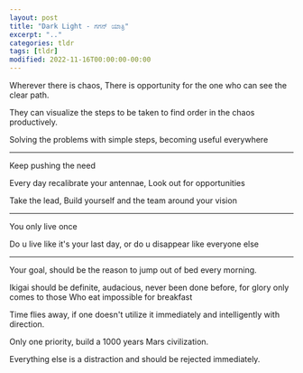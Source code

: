 ```yaml
---
layout: post
title: "Dark Light - ಗಗನ್ ಯಾತ್ರಿ"
excerpt: ".."
categories: tldr
tags: [tldr]
modified: 2022-11-16T00:00:00-00:00
---
```


Wherever there is chaos, There is opportunity for the one who can see the clear path.

They can visualize the steps to be taken to find order in the chaos productively.

Solving the problems with simple steps, becoming useful everywhere

----

Keep pushing the need 

Every day recalibrate your antennae, Look out for opportunities 

Take the lead, Build yourself and the team around your vision

----

You only live once

Do u live like it's your last day, or do u disappear like everyone else

----

Your goal, should be the reason to jump out of bed every morning.

Ikigai should be definite, audacious, never been done before, for glory only comes to those
Who eat impossible for breakfast

Time flies away, if one doesn't utilize it immediately and intelligently with direction.

Only one priority,  build a 1000 years Mars civilization.  

Everything else is a distraction and should be rejected immediately.

<!--

* House Rules
  * Membership via Invite Only
  * Membership annulled, if 3 consecutive meets are skipped
  * No membership fees
  * Non-alcoholic, smoke-free and meatless sessions
  * Bring your food/ beverages/ order nearby
  * Host - gets a veto on barring members from a single meet
  * Location - Voluntary hosting by members based on available space for members
  * Group size - 10
    * Add +1 members, by presenting 3 topics
    * Members added to wait-list, become members once next pingala sequence is reached

-->

<!--

3 Month Target  - 21/11/22 To 20/2/24
1. Prototype for "Bhoomi : Garuda" module
2. 1 Patent Application Completion
3. 1 Conference Full paper submission

Garuda module
1. Orientation - Navigation- Sachin
2. Vision: Plant identification- Rohith
3. DNA algorithm- snapshots - TBD
4. Scheduler - TBD
5. Raspberry Pi Deployment- TBD
6. MuJoCo Simulation- TBD

-->
